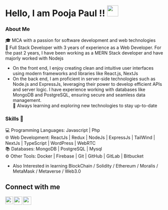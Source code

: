 # Hello, I am Pooja Paul !!  <img src="https://github.com/TheDudeThatCode/TheDudeThatCode/blob/master/Assets/Hi.gif" width="35px"> 

### About Me
🎓 MCA with a passion for software development and web technologies <br/> 
💼 Full Stack Developer with 3 years of experience as a Web Developer. For the past 2 years, I have been working as a MERN Stack developer and have majorly worked with Nodejs <br/> 
  - On the front end, I enjoy creating clean and intuitive user interfaces using modern frameworks and libraries like React.js, NextJs
  - On the back end, I am proficient in server-side technologies such as Node.js and ExpressJs, leveraging their power to develop 
    efficient APIs and server logic.
    I have experience working with databases like MongoDB and PostgreSQL, ensuring secure and seamless data 
    management. <br />
🌱 Always learning and exploring new technologies to stay up-to-date <br />
 
### Skills 🎇
💻 Programming Languages: Javascript | Php <br />
🌐 Web Development: ReactJs | Redux | NodeJs | ExpressJs | TailWind | NextJs | TypeScript | WordPress | WebRTC <br />
📚 Databases: MongoDB | PostgreSQL | Mysql <br />
⚙️ Other Tools: Docker | Firebase | Git | GitHub | GitLab | Bitbucket <br />
 - Also Interested in learning BlockChain / Solidity / Ethereum / Moralis / MetaMask / Metaverse / Web3.0 <br />



## Connect with me

<a href="https://www.linkedin.com/in/pooja-paul-aa0aaba9/">
  <img align="left" width="24px" src="https://cdn.jsdelivr.net/npm/simple-icons@v3/icons/linkedin.svg"  />
</a>
<a href="https://x.com/PoojaPaul251791">
  <img align="left" width="26px" src="https://cdn.jsdelivr.net/npm/simple-icons@v3/icons/twitter.svg" />
</a>
<a href="mailto:poojapaul.92@gmail.com">
  <img align="left" width="26px" src="https://cdn.jsdelivr.net/npm/simple-icons@v3/icons/gmail.svg" />
</a>
<!-- <a href="https://www.youtube.com/channel/UCALkfily572LwwUKjRUjlOQ">
  <img align="left" width="26px" src="https://cdn.jsdelivr.net/npm/simple-icons@v3/icons/youtube.svg" />
</a> -->




